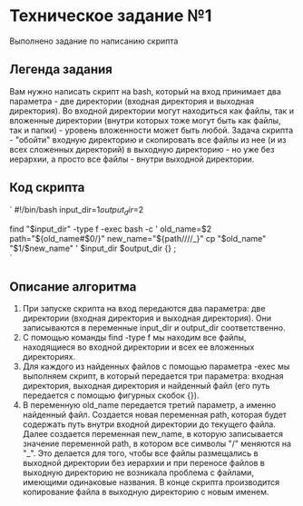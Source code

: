 # Техническое задание №1
Выполнено задание по написанию скрипта
## Легенда задания
Вам нужно написать скрипт на bash, который на вход принимает два параметра - две директории (входная директория и выходная директория). Во входной директории могут находиться как файлы, так и вложенные директории (внутри которых тоже могут быть как файлы, так и папки) - уровень вложенности может быть любой. Задача скрипта - "обойти" входную директорию и скопировать все файлы из нее (и из всех сложенных директорий) в выходную директорию - но уже без иерархии, а просто все файлы - внутри выходной директории.
## Код скрипта
`
#!/bin/bash
input_dir=$1
output_dir=$2

find "$input_dir" -type f -exec bash -c '
    old_name=$2
    path="${old_name#$0/}"   
    new_name="${path//\//_}"
    cp "$old_name" "$1/$new_name"
' $input_dir $output_dir {} \;   
`
## Описание алгоритма
1. При запуске скрипта на вход передаются два параметра: две директории (входная директория и выходная директория). Они записываются в переменные input_dir и output_dir соответственно.
2. С помощью команды find -type f мы находим все файлы, находящиеся во входной директории и всех ее вложенных директориях.
3. Для каждого из найденных файлов с помощью параметра -exec мы выполняем скрипт, в который передается три параметра: входная директория, выходная директория и найденный файл (его путь передается с помощью фигурных скобок {}).
4. В переменную old_name передается третий параметр, а именно найденный файл. Создается новая переменная path, которая будет содержать путь внутри входной директории до текущего файла. Далее создается переменная new_name, в которую записывается значение переменной path, в котором все символы "/" меняются на "_". Это делается для того, чтобы все файлы размещались в выходной директории без иерархии и при переносе файлов в выходную директорию не возникала проблема с файлами, имеющими одинаковые названия. В конце скрипта производится копирование файла в выходную директорию с новым именем. 
